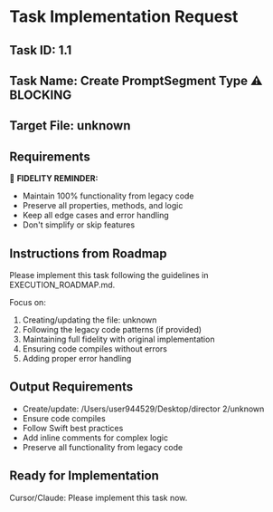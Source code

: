 # Task Implementation Request

## Task ID: 1.1
## Task Name: Create PromptSegment Type ⚠️ BLOCKING
## Target File: unknown

## Requirements

🎯 **FIDELITY REMINDER:**
- Maintain 100% functionality from legacy code
- Preserve all properties, methods, and logic
- Keep all edge cases and error handling
- Don't simplify or skip features


## Instructions from Roadmap
Please implement this task following the guidelines in EXECUTION_ROADMAP.md.

Focus on:
1. Creating/updating the file: unknown
2. Following the legacy code patterns (if provided)
3. Maintaining full fidelity with original implementation
4. Ensuring code compiles without errors
5. Adding proper error handling

## Output Requirements
- Create/update: /Users/user944529/Desktop/director 2/unknown
- Ensure code compiles
- Follow Swift best practices
- Add inline comments for complex logic
- Preserve all functionality from legacy code

## Ready for Implementation
Cursor/Claude: Please implement this task now.
